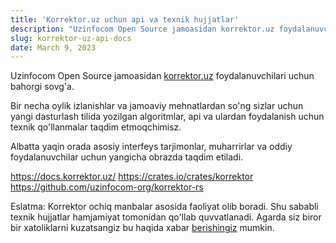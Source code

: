 ```yaml
---
title: 'Korrektor.uz uchun api va texnik hujjatlar'
description: "Uzinfocom Open Source jamoasidan korrektor.uz foydalanuvchilari uchun bahorgi sovg'a."
slug: korrektor-uz-api-docs
date: March 9, 2023
---
```


Uzinfocom Open Source jamoasidan [korrektor.uz](https://korrektor.uz) foydalanuvchilari uchun bahorgi sovg'a.

Bir necha oylik izlanishlar va jamoaviy mehnatlardan so'ng sizlar uchun yangi dasturlash tilida yozilgan algoritmlar, api va ulardan foydalanish uchun texnik qo'llanmalar taqdim etmoqchimisz.

Albatta yaqin orada asosiy interfeys tarjimonlar, muharrirlar va oddiy foydalanuvchilar uchun yangicha obrazda taqdim etiladi.

https://docs.korrektor.uz/
https://crates.io/crates/korrektor
https://github.com/uzinfocom-org/korrektor-rs

Eslatma: Korrektor ochiq manbalar asosida faoliyat olib boradi. Shu sababli texnik hujjatlar hamjamiyat tomonidan qo'llab quvvatlanadi. Agarda siz biror bir xatoliklarni kuzatsangiz bu haqida xabar [berishingiz](https://oss.uzinfocom.uz/contact) mumkin.
